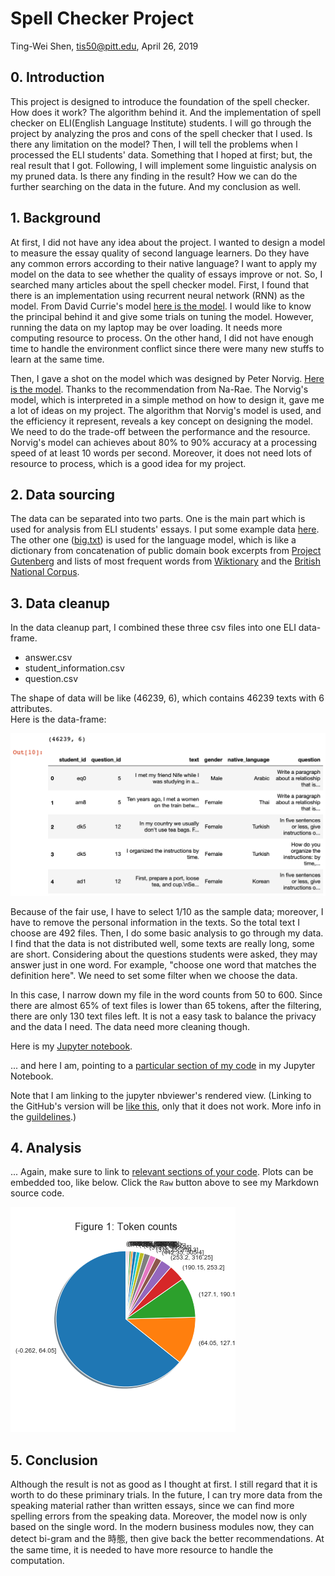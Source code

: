 # Spell Checker Project

Ting-Wei Shen, tis50@pitt.edu, April 26, 2019  

## 0. Introduction
This project is designed to introduce the foundation of the spell checker. How does it work? The algorithm behind it. And the implementation of spell checker on ELI(English Language Institute) students. I will go through the project by analyzing the pros and cons of the spell checker that I used. Is there any limitation on the model? Then, I will tell the problems when I processed the ELI students' data. Something that I hoped at first; but, the real result that I got. Following, I will implement some linguistic analysis on my pruned data. Is there any finding in the result? How we can do the further searching on the data in the future. And my conclusion as well.  

## 1. Background
At first, I did not have any idea about the project. I wanted to design a model to measure the essay quality of second language learners. Do they have any common errors according to their native language? I want to apply my model on the data to see whether the quality of essays improve or not. So, I searched many articles about the spell checker model. First, I found that there is an implementation using recurrent neural network (RNN) as the model. From David Currie's model [here is the model](https://github.com/Currie32/Spell-Checker). I would like to know the principal behind it and give some trials on  tuning the model. However, running the data on my laptop may be over loading. It needs more computing resource to process. On the other hand, I did not have enough time to handle the environment conflict since there were many new stuffs to learn at the same time.

Then, I gave a shot on the model which was designed by Peter Norvig. [Here is the model](http://norvig.com/spell-correct.html). Thanks to the recommendation from Na-Rae. The Norvig's model, which is interpreted in a simple method on how to design it, gave me a lot of ideas on my project. The algorithm that Norvig's model is used, and the efficiency it represent, reveals a key concept on designing the model. We need to do the trade-off between the performance and the resource. Norvig's model can achieves about 80% to 90% accuracy at a processing speed of at least 10 words per second. Moreover, it does not need lots of resource to process, which is a good idea for my project.

## 2. Data sourcing
The data can be separated into two parts. One is the main part which is used for analysis from ELI students' essays. I put some example data [here](data_sample/df_eli_short.csv). The other one ([big.txt](big.txt)) is used for the language model, which is like a dictionary from concatenation of public domain book excerpts from [Project Gutenberg](http://www.gutenberg.org/wiki/Main_Page) and lists of most frequent words from [Wiktionary](https://en.wiktionary.org/wiki/Wiktionary:Frequency_lists) and the [British National Corpus](http://www.kilgarriff.co.uk/bnc-readme.html).  

## 3. Data cleanup
In the data cleanup part, I combined these three csv files into one ELI data-frame.

- answer.csv
- student_information.csv
- question.csv

The shape of data will be like (46239, 6), which contains 46239 texts with 6 attributes.  
Here is the data-frame:  

![png](image_files/part3_plot1.png)


Because of the fair use, I have to select 1/10 as the sample data; moreover, I have to remove the personal information in the texts. So the total text I choose are 492 files. Then, I do some basic analysis to go through my data. I find that the data is not distributed well, some texts are really long, some are short. Considering about the questions students were asked, they may answer just in one word. For example, "choose one word that matches the definition here". We need to set some filter when we choose the data. 

In this case, I narrow down my file in the word counts from 50 to 600. Since there are almost 65% of text files is lower than 65 tokens, after the filtering, there are only 130 text files left. It is not a easy task to balance the privacy and the data I need. The data need more cleaning though.

Here is my [Jupyter notebook](https://github.com/Data-Science-for-Linguists-2019/Spell-Checker/blob/master/ELI_data_frame.ipynb).


... and here I am, pointing to a [particular section of my code](https://nbviewer.jupyter.org/github/Data-Science-for-Linguists-2019/Spell-Checker/blob/master/image_files/part1_plot1.png) in my Jupyter Notebook.


Note that I am linking to the jupyter nbviewer's rendered view. (Linking to the GitHub's version will be [like this](process_data.ipynb#Second-section), only that it does not work. More info in the [guildelines](https://naraehan.github.io/Data-Science-for-Linguists-2019/project#final).)   

## 4. Analysis


... Again, make sure to link to [relevant sections of your code](https://nbviewer.jupyter.org/github/Data-Science-for-Linguists-2019/Inaugural-Address-Project/blob/master/process_data.ipynb#Third-section). Plots can be embedded too, like below. Click the `Raw` button above to see my Markdown source code.

![png](image_files/part1_plot1.png)



## 5. Conclusion
Although the result is not as good as I thought at first. I still regard that it is worth to do these priminary trials. In the future, I can try more data from the speaking material rather than written essays, since we can find more spelling errors from the speaking data. Moreover, the model now is only based on the single word. In the modern business modules now, they can detect bi-gram and the 時態, then give back the better recommendations. At the same time, it is needed to have more resource to handle the computation. 
